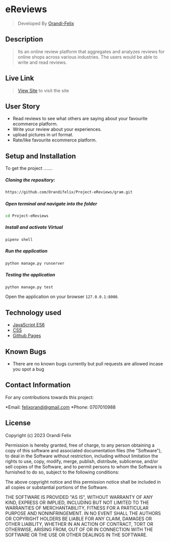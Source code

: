 # eReviews


>Developed By  [Orandi-Felix](https://github.com/Orandifelix)  
  
## Description  
>Its an online review platform that aggregates and analyzes reviews for online shops across various industries. The users would be able to write and read reviews.

##  Live Link  
>[View Site](https://gram-mn.herokuapp.com)  to visit the site
  

## User Story  
  
* Read reviews to see what others are  saying about  your favourite ecommerce platform.
* Write your review about your experiences.
* upload pictures in url format.
* Rate/like favourite ecommerce platform.
    
## Setup and Installation  
To get the project .......  
  
##### Cloning the repository:  
```bash 
https://github.com/Orandifelix/Project-eReviews/gram.git
```
##### Open terminal and  navigate into the folder
 ```bash 
cd Project-eReviews
```
##### Install and activate Virtual  
 ```bash 
pipenv shell 
```  
##### Run the application  
 ```bash 
 python manage.py runserver 
``` 
##### Testing the application  
 ```bash 
 python manage.py test 
```
Open the application on your browser `127.0.0.1:8000`.  
  
## Technology used  
  
* [JavaScript ES6](https://www.w3schools.com/js/js_es6.asp)  
* [CSS](https://www.w3schools.com/css/)  
* [Github Pages]()  
  
  
## Known Bugs  
* There are no known bugs currently but pull requests are allowed incase you spot a bug  
  
## Contact Information   
For any contributions towards this project:

*Email: felixorandi@gmail.com
*Phone: 0707010988
  
## License 

Copyright (c) 2023 Orandi Felix

Permission is hereby granted, free of charge, to any person obtaining a copy of this software and associated documentation files (the "Software"), to deal in the Software without restriction, including without limitation the rights to use, copy, modify, merge, publish, distribute, sublicense, and/or sell copies of the Software, and to permit persons to whom the Software is furnished to do so, subject to the following conditions:

The above copyright notice and this permission notice shall be included in all copies or substantial portions of the Software.

THE SOFTWARE IS PROVIDED "AS IS", WITHOUT WARRANTY OF ANY KIND, EXPRESS OR IMPLIED, INCLUDING BUT NOT LIMITED TO THE WARRANTIES OF MERCHANTABILITY, FITNESS FOR A PARTICULAR PURPOSE AND NONINFRINGEMENT. IN NO EVENT SHALL THE AUTHORS OR COPYRIGHT HOLDERS BE LIABLE FOR ANY CLAIM, DAMAGES OR OTHER LIABILITY, WHETHER IN AN ACTION OF CONTRACT, TORT OR OTHERWISE, ARISING FROM, OUT OF OR IN CONNECTION WITH THE SOFTWARE OR THE USE OR OTHER DEALINGS IN THE SOFTWARE.
